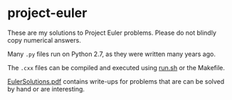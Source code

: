 # project-euler

These are my solutions to Project Euler problems. 
Please do not blindly copy numerical answers.

Many `.py` files run on Python 2.7, as they were written many years ago.

The `.cxx` files can be compiled and executed using [run.sh](solutions/run.sh) or the Makefile.

[EulerSolutions.pdf](EulerSolutions.pdf)  contains write-ups for problems that are can be solved by hand or are interesting.
